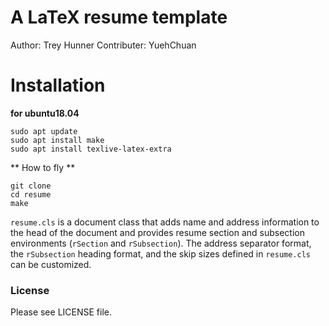 # A LaTeX resume template
Author: Trey Hunner
Contributer: YuehChuan

Installation
========

**for ubuntu18.04**
```
sudo apt update
sudo apt install make
sudo apt install texlive-latex-extra 

```

** How to fly **
```
git clone
cd resume 
make
```
`resume.cls` is a document class that adds name and address information to the
head of the document and provides resume section and subsection environments
(`rSection` and `rSubsection`).  The address separator format, the
`rSubsection` heading format, and the skip sizes defined in `resume.cls` can be
customized.

### License

Please see LICENSE file.
